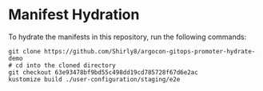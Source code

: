 # Manifest Hydration

To hydrate the manifests in this repository, run the following commands:

```shell
git clone https://github.com/Shirly8/argocon-gitops-promoter-hydrate-demo
# cd into the cloned directory
git checkout 63e93478bf9bd55c498dd19cd785728f67d6e2ac
kustomize build ./user-configuration/staging/e2e
```
